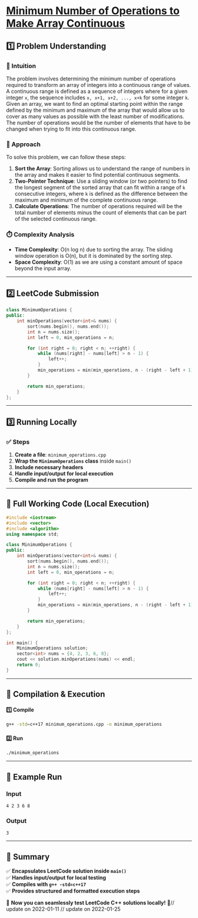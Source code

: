 # **[Minimum Number of Operations to Make Array Continuous](https://leetcode.com/problems/minimum-number-of-operations-to-make-array-continuous/description/)**  

## **1️⃣ Problem Understanding**  
### **📌 Intuition**  
The problem involves determining the minimum number of operations required to transform an array of integers into a continuous range of values. A continuous range is defined as a sequence of integers where for a given integer `x`, the sequence includes `x, x+1, x+2, ..., x+k` for some integer `k`.  
Given an array, we want to find an optimal starting point within the range defined by the minimum and maximum of the array that would allow us to cover as many values as possible with the least number of modifications. The number of operations would be the number of elements that have to be changed when trying to fit into this continuous range.

### **🚀 Approach**  
To solve this problem, we can follow these steps:
1. **Sort the Array**: Sorting allows us to understand the range of numbers in the array and makes it easier to find potential continuous segments.
2. **Two-Pointer Technique**: Use a sliding window (or two pointers) to find the longest segment of the sorted array that can fit within a range of `k` consecutive integers, where `k` is defined as the difference between the maximum and minimum of the complete continuous range.
3. **Calculate Operations**: The number of operations required will be the total number of elements minus the count of elements that can be part of the selected continuous range.

### **⏱️ Complexity Analysis**  
- **Time Complexity**: O(n log n) due to sorting the array. The sliding window operation is O(n), but it is dominated by the sorting step.  
- **Space Complexity**: O(1) as we are using a constant amount of space beyond the input array.  

---  

## **2️⃣ LeetCode Submission**  
```cpp
class MinimumOperations {
public:
    int minOperations(vector<int>& nums) {
        sort(nums.begin(), nums.end());
        int n = nums.size();
        int left = 0, min_operations = n;

        for (int right = 0; right < n; ++right) {
            while (nums[right] - nums[left] > n - 1) {
                left++;
            }
            min_operations = min(min_operations, n - (right - left + 1));
        }

        return min_operations;
    }
};  
```  

---  

## **3️⃣ Running Locally**  
### **✅ Steps**  
1. **Create a file**: `minimum_operations.cpp`  
2. **Wrap the `MinimumOperations` class** inside `main()`  
3. **Include necessary headers**  
4. **Handle input/output for local execution**  
5. **Compile and run the program**  

---  

## **📝 Full Working Code (Local Execution)**  
```cpp
#include <iostream>
#include <vector>
#include <algorithm>
using namespace std;

class MinimumOperations {
public:
    int minOperations(vector<int>& nums) {
        sort(nums.begin(), nums.end());
        int n = nums.size();
        int left = 0, min_operations = n;

        for (int right = 0; right < n; ++right) {
            while (nums[right] - nums[left] > n - 1) {
                left++;
            }
            min_operations = min(min_operations, n - (right - left + 1));
        }

        return min_operations;
    }
};

int main() {
    MinimumOperations solution;
    vector<int> nums = {4, 2, 3, 6, 8};
    cout << solution.minOperations(nums) << endl;
    return 0;
}
```  

---  

## **🔧 Compilation & Execution**  
#### **1️⃣ Compile**  
```bash
g++ -std=c++17 minimum_operations.cpp -o minimum_operations
```  

#### **2️⃣ Run**  
```bash
./minimum_operations
```  

---  

## **🎯 Example Run**  
### **Input**  
```
4 2 3 6 8
```  
### **Output**  
```
3
```  

---  

## **📌 Summary**  
✅ **Encapsulates LeetCode solution inside `main()`**  
✅ **Handles input/output for local testing**  
✅ **Compiles with `g++ -std=c++17`**  
✅ **Provides structured and formatted execution steps**  

🚀 **Now you can seamlessly test LeetCode C++ solutions locally!** 🚀// update on 2022-01-11
// update on 2022-01-25
